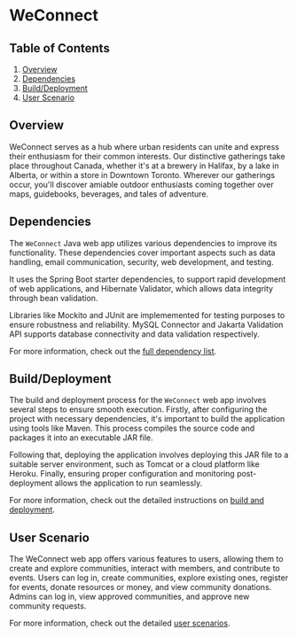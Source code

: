 # WeConnect

## Table of Contents
1. [Overview](#overview)
1. [Dependencies](#dependencies)
2. [Build/Deployment](#builddeployment)
3. [User Scenario](#user-scenario)


## Overview
WeConnect serves as a hub where urban residents can unite and express their enthusiasm for their common interests.
Our distinctive gatherings take place throughout Canada, whether it's at a brewery in Halifax, by a lake in Alberta, or within a store in Downtown Toronto.
Wherever our gatherings occur, you'll discover amiable outdoor enthusiasts coming together over maps, guidebooks, beverages, and tales of adventure.

## Dependencies
The `WeConnect` Java web app utilizes various dependencies to improve its functionality. These dependencies cover important aspects such as data handling, email communication, security, web development, and testing. 

It uses the Spring Boot starter dependencies, to support rapid development of web applications, and Hibernate Validator, which allows data integrity through bean validation. 

Libraries like Mockito and JUnit are implememented for testing purposes to ensure robustness and reliability. MySQL Connector and Jakarta Validation API supports database connectivity and data validation respectively.

For more information, check out the <u>[full dependency list](docs/dependencies.md)</u>.

## Build/Deployment
The build and deployment process for the `WeConnect` web app involves several steps to ensure smooth execution. Firstly, after configuring the project with necessary dependencies, it's important to build the application using tools like Maven. This process compiles the source code and packages it into an executable JAR file. 

Following that, deploying the application involves deploying this JAR file to a suitable server environment, such as Tomcat or a cloud platform like Heroku. Finally, ensuring proper configuration and monitoring post-deployment allows the application to run seamlessly.

For more information, check out the detailed instructions on <u>[build and deployment](docs/build-and-deployment-guide.md)</u>.

## User Scenario
The WeConnect web app offers various features to users, allowing them to create and explore communities, interact with members, and contribute to events. Users can log in, create communities, explore existing ones, register for events, donate resources or money, and view community donations. Admins can log in, view approved communities, and approve new community requests.

For more information, check out the detailed <u>[user scenarios](docs/user-scenario.md)</u>.
